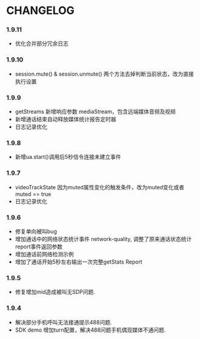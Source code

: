 CHANGELOG
=========
### 1.9.11
* 优化合并部分冗余日志
### 1.9.10
* session.mute() & session.unmute() 两个方法去掉判断当前状态，改为直接执行设置
### 1.9.9
* getStreams 新增响应参数 mediaStream，包含远端媒体音频及视频
* 新增通话结束自动释放媒体统计报告定时器
* 日志记录优化
### 1.9.8
* 新增ua.start()调用后5秒信令连接未建立事件
### 1.9.7
* videoTrackState 因为muted属性变化的触发条件，改为muted变化或者muted == true
* 日志记录优化
### 1.9.6
* 修复单向被叫bug
* 增加通话中的网络状态统计事件 network-quality, 调整了原来通话状态统计 report事件返回参数
* 增加通话前网络检测示例
* 增加了通话开始5秒左右输出一次完整getStats Report
### 1.9.5
* 修复增加mid造成被叫无SDP问题.
### 1.9.4
* 解决部分手机呼叫无法接通提示488问题.
* SDK demo 增加turn配置，解决488问题手机偶现媒体不通问题.

